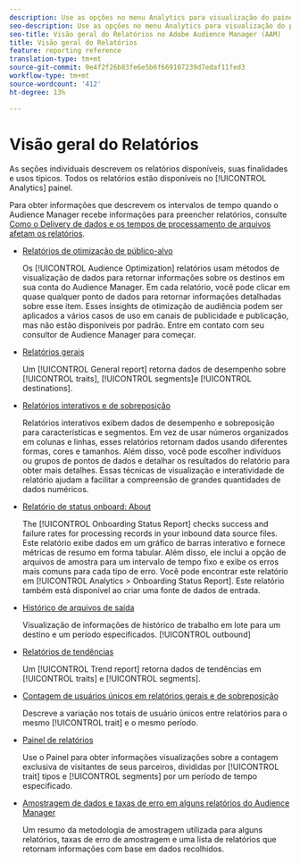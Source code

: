 ```yaml
---
description: Use as opções no menu Analytics para visualização do painel e vários relatórios.
seo-description: Use as opções no menu Analytics para visualização do painel e vários relatórios no Adobe Audience Manager (AAM).
seo-title: Visão geral do Relatórios no Adobe Audience Manager (AAM)
title: Visão geral do Relatórios
feature: reporting reference
translation-type: tm+mt
source-git-commit: 9e4f2f26b83fe6e5b6f669107239d7edaf11fed3
workflow-type: tm+mt
source-wordcount: '412'
ht-degree: 13%

---
```



# Visão geral do Relatórios

As seções individuais descrevem os relatórios disponíveis, suas finalidades e usos típicos. Todos os relatórios estão disponíveis no [!UICONTROL Analytics] painel.

Para obter informações que descrevem os intervalos de tempo quando o Audience Manager recebe informações para preencher relatórios, consulte [Como o Delivery de dados e os tempos de processamento de arquivos afetam os relatórios](/help/using/reference/reporting-file-transfer-timeframe.md).

* [Relatórios de otimização de público-alvo](/help/using/reporting/audience-optimization-reports/audience-optimization-reports.md)

   Os [!UICONTROL Audience Optimization] relatórios usam métodos de visualização de dados para retornar informações sobre os destinos em sua conta do Audience Manager. Em cada relatório, você pode clicar em quase qualquer ponto de dados para retornar informações detalhadas sobre esse item. Esses insights de otimização de audiência podem ser aplicados a vários casos de uso em canais de publicidade e publicação, mas não estão disponíveis por padrão. Entre em contato com seu consultor de Audience Manager para começar.

* [Relatórios gerais](/help/using/reporting/general-reports.md)

   Um [!UICONTROL General report] retorna dados de desempenho sobre [!UICONTROL traits], [!UICONTROL segments]e [!UICONTROL destinations].

* [Relatórios interativos e de sobreposição](/help/using/reporting/dynamic-reports/dynamic-reports.md)

   Relatórios interativos exibem dados de desempenho e sobreposição para características e segmentos. Em vez de usar números organizados em colunas e linhas, esses relatórios retornam dados usando diferentes formas, cores e tamanhos. Além disso, você pode escolher indivíduos ou grupos de pontos de dados e detalhar os resultados do relatório para obter mais detalhes. Essas técnicas de visualização e interatividade de relatório ajudam a facilitar a compreensão de grandes quantidades de dados numéricos.

* [Relatório de status onboard: About](/help/using/reporting/onboarding-status-report.md)

   The [!UICONTROL Onboarding Status Report] checks success and failure rates for processing records in your inbound data source files. Este relatório exibe dados em um gráfico de barras interativo e fornece métricas de resumo em forma tabular. Além disso, ele inclui a opção de arquivos de amostra para um intervalo de tempo fixo e exibe os erros mais comuns para cada tipo de erro. Você pode encontrar este relatório em [!UICONTROL Analytics > Onboarding Status Report]. Este relatório também está disponível ao criar uma fonte de dados de entrada.

* [Histórico de arquivos de saída](/help/using/reporting/outbound-history-report.md)

   Visualização de informações de histórico de trabalho em lote para um destino e um período especificados. [!UICONTROL outbound]

* [Relatórios de tendências](/help/using/reporting/trend-reports.md)

   Um [!UICONTROL Trend report] retorna dados de tendências em [!UICONTROL traits] e [!UICONTROL segments].

* [Contagem de usuários únicos em relatórios gerais e de sobreposição](/help/using/reporting/unique-user-counts.md)

   Descreve a variação nos totais de usuário únicos entre relatórios para o mesmo [!UICONTROL trait] e o mesmo período.

* [Painel de relatórios](/help/using/reporting/trend-reports.md)

   Use o Painel para obter informações visualizações sobre a contagem exclusiva de visitantes de seus parceiros, divididas por [!UICONTROL trait] tipos e [!UICONTROL segments] por um período de tempo especificado.

* [Amostragem de dados e taxas de erro em alguns relatórios do Audience Manager](/help/using/reporting/report-sampling.md)

   Um resumo da metodologia de amostragem utilizada para alguns relatórios, taxas de erro de amostragem e uma lista de relatórios que retornam informações com base em dados recolhidos.

